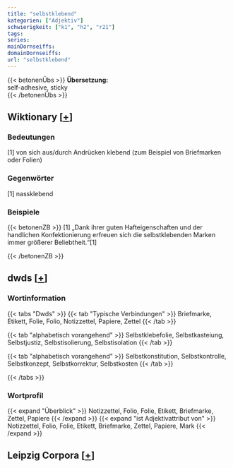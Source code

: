 ```yaml
---
title: "selbstklebend"
kategorien: ["Adjektiv"]
schwierigkeit: ["k1", "h2", "r21"]
tags:
series:
mainDornseiffs:
domainDornseiffs:
url: "selbstklebend"
---
```


{{< betonenÜbs >}}
**Übersetzung:**  
self-adhesive, sticky  
{{< /betonenÜbs >}}

## Wiktionary [[+](https://de.wiktionary.org/wiki/selbstklebend)]

### Bedeutungen
[1] von sich aus/durch Andrücken klebend (zum Beispiel von Briefmarken oder Folien)  

### Gegenwörter
[1] nassklebend  

### Beispiele
{{< betonenZB >}}
[1] „Dank ihrer guten Hafteigenschaften und der handlichen Konfektionierung erfreuen sich die selbstklebenden Marken immer größerer Beliebtheit.“[1]  

{{< /betonenZB >}}


## dwds [[+](https://www.dwds.de/wb/selbstklebend)]

### Wortinformation
{{< tabs "Dwds" >}}
{{< tab "Typische Verbindungen" >}}
Briefmarke, Etikett, Folie, Folio, Notizzettel, Papiere, Zettel
{{< /tab >}}

{{< tab "alphabetisch vorangehend" >}}
Selbstklebefolie, Selbstkasteiung, Selbstjustiz, Selbstisolierung, Selbstisolation
{{< /tab >}}

{{< tab "alphabetisch vorangehend" >}}
Selbstkonstitution, Selbstkontrolle, Selbstkonzept, Selbstkorrektur, Selbstkosten
{{< /tab >}}

{{< /tabs >}}

### Wortprofil
{{< expand "Überblick" >}} Notizzettel, Folio, Folie, Etikett, Briefmarke, Zettel, Papiere {{< /expand >}}
{{< expand "ist Adjektivattribut von" >}} Notizzettel, Folio, Folie, Etikett, Briefmarke, Zettel, Papiere, Mark {{< /expand >}}

## Leipzig Corpora [[+](https://corpora.uni-leipzig.de/en/res?word=selbstklebend&corpusId=deu_newscrawl-public_2018)]

